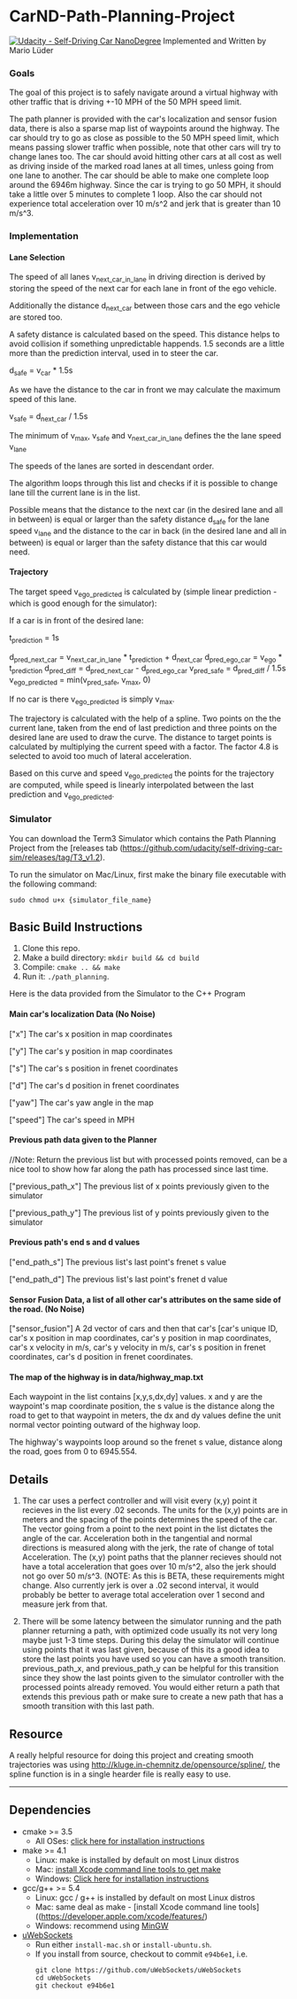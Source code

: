 # CarND-Path-Planning-Project
[![Udacity - Self-Driving Car NanoDegree](https://s3.amazonaws.com/udacity-sdc/github/shield-carnd.svg)](http://www.udacity.com/drive) Implemented and Written by Mario Lüder

### Goals
The goal of this project is to safely navigate around a virtual highway with other traffic that is driving +-10 MPH of the 50 MPH speed limit.

The path planner is provided with the car's localization and sensor fusion data, there is also a sparse map list of waypoints around the highway. The car should try to go as close as possible to the 50 MPH speed limit, which means passing slower traffic when possible, note that other cars will try to change lanes too. The car should avoid hitting other cars at all cost as well as driving inside of the marked road lanes at all times, unless going from one lane to another. The car should be able to make one complete loop around the 6946m highway. Since the car is trying to go 50 MPH, it should take a little over 5 minutes to complete 1 loop. Also the car should not experience total acceleration over 10 m/s^2 and jerk that is greater than 10 m/s^3.

### Implementation

#### Lane Selection
The speed of all lanes v<sub>next_car_in_lane</sub> in driving direction is derived by storing the speed of the next car for each lane in front of the ego vehicle. 

Additionally the distance d<sub>next_car</sub> between those cars and the ego vehicle are stored too. 

A safety distance is calculated based on the speed. This distance helps to avoid collision if something unpredictable happends. 1.5 seconds are a little more than the prediction interval, used in to steer the car. 

d<sub>safe</sub> = v<sub>car</sub> * 1.5s 

As we have the distance to the car in front we may calculate the maximum speed of this lane. 

v<sub>safe</sub> = d<sub>next_car</sub> / 1.5s

The minimum of v<sub>max</sub>, v<sub>safe</sub> and v<sub>next_car_in_lane</sub> defines the the lane speed v<sub>lane</sub>

The speeds of the lanes are sorted in descendant order.

The algorithm loops through this list and checks if it is possible to change lane till the current lane is in the list. 

Possible means that the distance to the next car (in the desired lane and all in between) is equal or larger than the safety distance d<sub>safe</sub> for the lane speed v<sub>lane</sub> and the distance to the car in back (in the desired lane and all in between) is equal or larger than the safety distance that this car would need.

#### Trajectory

The target speed v<sub>ego_predicted</sub> is calculated by (simple linear prediction - which is good enough for the simulator):

If a car is in front of the desired lane:

t<sub>prediction</sub> = 1s

d<sub>pred_next_car</sub> = v<sub>next_car_in_lane</sub> * t<sub>prediction</sub> + d<sub>next_car</sub>
d<sub>pred_ego_car</sub> = v<sub>ego</sub> * t<sub>prediction</sub>
d<sub>pred_diff</sub> = d<sub>pred_next_car</sub> - d<sub>pred_ego_car</sub>
v<sub>pred_safe</sub> = d<sub>pred_diff</sub> / 1.5s
v<sub>ego_predicted</sub> = min(v<sub>pred_safe</sub>, v<sub>max</sub>, 0)

If no car is there v<sub>ego_predicted</sub> is simply  v<sub>max</sub>.


The trajectory is calculated with the help of a spline. Two points on the the current lane, taken from the end of last prediction and three points on the desired lane are used to draw the curve. The distance to target points is calculated by multiplying the current speed with a factor. The factor 4.8 is selected to avoid too much of lateral acceleration.

 Based on this curve and speed v<sub>ego_predicted</sub> the points for the trajectory are computed, while speed is linearly interpolated between the last prediction and  v<sub>ego_predicted</sub>.
  
### Simulator
You can download the Term3 Simulator which contains the Path Planning Project from the [releases tab (https://github.com/udacity/self-driving-car-sim/releases/tag/T3_v1.2).  

To run the simulator on Mac/Linux, first make the binary file executable with the following command:
```shell
sudo chmod u+x {simulator_file_name}
```

## Basic Build Instructions

1. Clone this repo.
2. Make a build directory: `mkdir build && cd build`
3. Compile: `cmake .. && make`
4. Run it: `./path_planning`.

Here is the data provided from the Simulator to the C++ Program

#### Main car's localization Data (No Noise)

["x"] The car's x position in map coordinates

["y"] The car's y position in map coordinates

["s"] The car's s position in frenet coordinates

["d"] The car's d position in frenet coordinates

["yaw"] The car's yaw angle in the map

["speed"] The car's speed in MPH

#### Previous path data given to the Planner

//Note: Return the previous list but with processed points removed, can be a nice tool to show how far along
the path has processed since last time. 

["previous_path_x"] The previous list of x points previously given to the simulator

["previous_path_y"] The previous list of y points previously given to the simulator

#### Previous path's end s and d values 

["end_path_s"] The previous list's last point's frenet s value

["end_path_d"] The previous list's last point's frenet d value

#### Sensor Fusion Data, a list of all other car's attributes on the same side of the road. (No Noise)

["sensor_fusion"] A 2d vector of cars and then that car's [car's unique ID, car's x position in map coordinates, car's y position in map coordinates, car's x velocity in m/s, car's y velocity in m/s, car's s position in frenet coordinates, car's d position in frenet coordinates. 

#### The map of the highway is in data/highway_map.txt
Each waypoint in the list contains  [x,y,s,dx,dy] values. x and y are the waypoint's map coordinate position, the s value is the distance along the road to get to that waypoint in meters, the dx and dy values define the unit normal vector pointing outward of the highway loop.

The highway's waypoints loop around so the frenet s value, distance along the road, goes from 0 to 6945.554.

## Details

1. The car uses a perfect controller and will visit every (x,y) point it recieves in the list every .02 seconds. The units for the (x,y) points are in meters and the spacing of the points determines the speed of the car. The vector going from a point to the next point in the list dictates the angle of the car. Acceleration both in the tangential and normal directions is measured along with the jerk, the rate of change of total Acceleration. The (x,y) point paths that the planner recieves should not have a total acceleration that goes over 10 m/s^2, also the jerk should not go over 50 m/s^3. (NOTE: As this is BETA, these requirements might change. Also currently jerk is over a .02 second interval, it would probably be better to average total acceleration over 1 second and measure jerk from that.

2. There will be some latency between the simulator running and the path planner returning a path, with optimized code usually its not very long maybe just 1-3 time steps. During this delay the simulator will continue using points that it was last given, because of this its a good idea to store the last points you have used so you can have a smooth transition. previous_path_x, and previous_path_y can be helpful for this transition since they show the last points given to the simulator controller with the processed points already removed. You would either return a path that extends this previous path or make sure to create a new path that has a smooth transition with this last path.

## Resource

A really helpful resource for doing this project and creating smooth trajectories was using http://kluge.in-chemnitz.de/opensource/spline/, the spline function is in a single hearder file is really easy to use.

---

## Dependencies

* cmake >= 3.5
  * All OSes: [click here for installation instructions](https://cmake.org/install/)
* make >= 4.1
  * Linux: make is installed by default on most Linux distros
  * Mac: [install Xcode command line tools to get make](https://developer.apple.com/xcode/features/)
  * Windows: [Click here for installation instructions](http://gnuwin32.sourceforge.net/packages/make.htm)
* gcc/g++ >= 5.4
  * Linux: gcc / g++ is installed by default on most Linux distros
  * Mac: same deal as make - [install Xcode command line tools]((https://developer.apple.com/xcode/features/)
  * Windows: recommend using [MinGW](http://www.mingw.org/)
* [uWebSockets](https://github.com/uWebSockets/uWebSockets)
  * Run either `install-mac.sh` or `install-ubuntu.sh`.
  * If you install from source, checkout to commit `e94b6e1`, i.e.
    ```
    git clone https://github.com/uWebSockets/uWebSockets 
    cd uWebSockets
    git checkout e94b6e1
    ```

